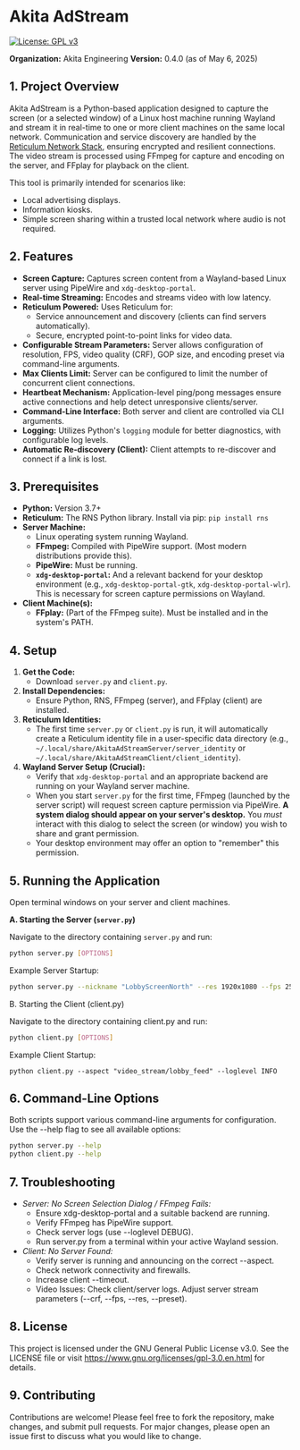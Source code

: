# Akita AdStream

[![License: GPL v3](https://img.shields.io/badge/License-GPLv3-blue.svg)](https://www.gnu.org/licenses/gpl-3.0)

**Organization:** Akita Engineering
**Version:** 0.4.0 (as of May 6, 2025)

## 1. Project Overview

Akita AdStream is a Python-based application designed to capture the screen (or a selected window) of a Linux host machine running Wayland and stream it in real-time to one or more client machines on the same local network. Communication and service discovery are handled by the [Reticulum Network Stack](https://reticulum.network/), ensuring encrypted and resilient connections. The video stream is processed using FFmpeg for capture and encoding on the server, and FFplay for playback on the client.

This tool is primarily intended for scenarios like:
* Local advertising displays.
* Information kiosks.
* Simple screen sharing within a trusted local network where audio is not required.

## 2. Features

* **Screen Capture:** Captures screen content from a Wayland-based Linux server using PipeWire and `xdg-desktop-portal`.
* **Real-time Streaming:** Encodes and streams video with low latency.
* **Reticulum Powered:** Uses Reticulum for:
    * Service announcement and discovery (clients can find servers automatically).
    * Secure, encrypted point-to-point links for video data.
* **Configurable Stream Parameters:** Server allows configuration of resolution, FPS, video quality (CRF), GOP size, and encoding preset via command-line arguments.
* **Max Clients Limit:** Server can be configured to limit the number of concurrent client connections.
* **Heartbeat Mechanism:** Application-level ping/pong messages ensure active connections and help detect unresponsive clients/server.
* **Command-Line Interface:** Both server and client are controlled via CLI arguments.
* **Logging:** Utilizes Python's `logging` module for better diagnostics, with configurable log levels.
* **Automatic Re-discovery (Client):** Client attempts to re-discover and connect if a link is lost.

## 3. Prerequisites

* **Python:** Version 3.7+
* **Reticulum:** The RNS Python library. Install via pip: `pip install rns`
* **Server Machine:**
    * Linux operating system running Wayland.
    * **FFmpeg:** Compiled with PipeWire support. (Most modern distributions provide this).
    * **PipeWire:** Must be running.
    * **`xdg-desktop-portal`:** And a relevant backend for your desktop environment (e.g., `xdg-desktop-portal-gtk`, `xdg-desktop-portal-wlr`). This is necessary for screen capture permissions on Wayland.
* **Client Machine(s):**
    * **FFplay:** (Part of the FFmpeg suite). Must be installed and in the system's PATH.

## 4. Setup

1.  **Get the Code:**
    * Download `server.py` and `client.py`.
2.  **Install Dependencies:**
    * Ensure Python, RNS, FFmpeg (server), and FFplay (client) are installed.
3.  **Reticulum Identities:**
    * The first time `server.py` or `client.py` is run, it will automatically create a Reticulum identity file in a user-specific data directory (e.g., `~/.local/share/AkitaAdStreamServer/server_identity` or `~/.local/share/AkitaAdStreamClient/client_identity`).
4.  **Wayland Server Setup (Crucial):**
    * Verify that `xdg-desktop-portal` and an appropriate backend are running on your Wayland server machine.
    * When you start `server.py` for the first time, FFmpeg (launched by the server script) will request screen capture permission via PipeWire. **A system dialog should appear on your server's desktop.** You *must* interact with this dialog to select the screen (or window) you wish to share and grant permission.
    * Your desktop environment may offer an option to "remember" this permission.

## 5. Running the Application

Open terminal windows on your server and client machines.

**A. Starting the Server (`server.py`)**

Navigate to the directory containing `server.py` and run:
```bash
python server.py [OPTIONS]
```
Example Server Startup:
```bash
python server.py --nickname "LobbyScreenNorth" --res 1920x1080 --fps 25 --crf 25 --max-clients 3 --loglevel INFO
```
B. Starting the Client (client.py)

Navigate to the directory containing client.py and run:
```bash
python client.py [OPTIONS]
```
Example Client Startup:
```
python client.py --aspect "video_stream/lobby_feed" --loglevel INFO
```

## 6. Command-Line Options

Both scripts support various command-line arguments for configuration. Use the --help flag to see all available options:
```bash
python server.py --help
python client.py --help
```

## 7. Troubleshooting 

- *Server: No Screen Selection Dialog / FFmpeg Fails:*
  - Ensure xdg-desktop-portal and a suitable backend are running.
  - Verify FFmpeg has PipeWire support.
  - Check server logs (use --loglevel DEBUG).
  - Run server.py from a terminal within your active Wayland session.
- *Client: No Server Found:*
  - Verify server is running and announcing on the correct --aspect.
  - Check network connectivity and firewalls.
  - Increase client --timeout.
  - Video Issues: Check client/server logs. Adjust server stream parameters (--crf, --fps, --res, --preset).

## 8. License

This project is licensed under the GNU General Public License v3.0.
See the LICENSE file or visit https://www.gnu.org/licenses/gpl-3.0.en.html for details.

## 9. Contributing
Contributions are welcome! Please feel free to fork the repository, make changes, and submit pull requests. For major changes, please open an issue first to discuss what you would like to change.  



